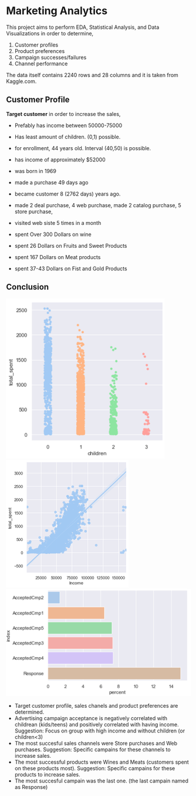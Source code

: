 #  Marketing Analytics

This project aims to perform EDA, Statistical Analysis, and Data Visualizations in order to determine,
1. Customer profiles
2. Product preferences
3. Campaign successes/failures
4. Channel performance

The data itself contains 2240 rows and 28 columns and it is taken from Kaggle.com.

## Customer Profile

**Target customer** in order to increase the sales,

* Prefably has income between 50000-75000
* Has least amount of children. (0,1) possible.
* for enrollment, 44 years old. Interval (40,50) is possible.
* has income of approximately $52000
* was born in 1969
* made a purchase 49 days ago
* became customer 8 (2762 days) years ago.

* made 2 deal purchase, 4 web purchase, made 2 catalog purchase, 5 store purchase,
* visited web siste 5 times in a month

* spent Over 300 Dollars on wine
* spent 26 Dollars on Fruits and Sweet Products
* spent 167 Dollars on Meat products
* spent 37-43 Dollars on Fist and Gold Products

## Conclusion 

![The relationship between children and total spent](Images/total_spent-children.PNG)
![The relationship between Income and total spent](Images/total_spent-Income.png)
![The success of campains](Images/response.PNG)

* Target customer profile, sales chanels and product preferences are determined.
* Advertising campaign acceptance is negatively correlated with childrean (kids/teens) and positively correlated with having income. 
Suggestion: Focus on group with high income and without children (or children<3)
* The most succesful sales channels were Store purchases and Web purchases. Suggestion: Specific campains for these channels to increase sales.
* The most successful products were Wines and Meats (customers spent on these products most). 
Suggestion: Specific campains for these products to increase sales.
* The most succesful campain was the last one. (the last campain named as Response)
